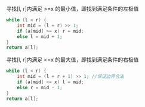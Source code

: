 
寻找[l, r]内满足 >=x 的最小值，即找到满足条件的左极值
```c++
while (l < r) {
    int mid = (l + r) >> 1;
    if (a[mid] >= x) r = mid;
    else l = mid + 1;
}
return a[l];
```

寻找[l, r]内满足 <=x 的最大值，即找到满足条件的右极值
```c++
while (l < r) {
    int mid = (l + r + 1) >> 1; //保证边界合法
    if (a[mid] <= x) l = mid;
    else r = mid - 1;
}
return a[l];
```